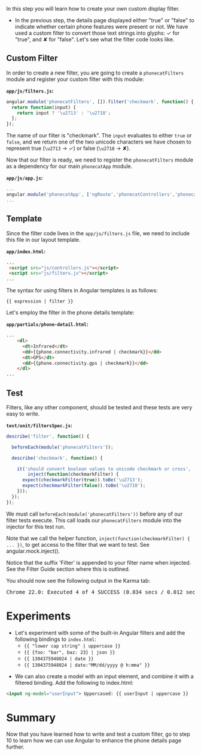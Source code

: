 

In this step you will learn how to create your own custom display filter.

* In the previous step, the details page displayed either "true" or "false" to indicate whether
certain phone features were present or not. We have used a custom filter to convert those text
strings into glyphs: ✓ for "true", and ✘ for "false". Let's see what the filter code looks like.



## Custom Filter

In order to create a new filter, you are going to create a `phonecatFilters` module and register
your custom filter with this module:

__`app/js/filters.js`:__


```js
angular.module('phonecatFilters', []).filter('checkmark', function() {
  return function(input) {
    return input ? '\u2713' : '\u2718';
  };
});
```

The name of our filter is "checkmark". The `input` evaluates to either `true` or `false`, and we
return one of the two unicode characters we have chosen to represent true (`\u2713` -> ✓) or false (`\u2718` -> ✘).

Now that our filter is ready, we need to register the `phonecatFilters` module as a dependency for
our main `phonecatApp` module.

__`app/js/app.js`:__


```js
...
angular.module('phonecatApp', ['ngRoute','phonecatControllers','phonecatFilters']);
...
```


## Template

Since the filter code lives in the `app/js/filters.js` file, we need to include this file in our
layout template.

__`app/index.html`:__


```html
...
 <script src="js/controllers.js"></script>
 <script src="js/filters.js"></script>
...
```

The syntax for using filters in Angular templates is as follows:

    {{ expression | filter }}

Let's employ the filter in the phone details template:



__`app/partials/phone-detail.html`:__


```html
...
    <dl>
      <dt>Infrared</dt>
      <dd>{{phone.connectivity.infrared | checkmark}}</dd>
      <dt>GPS</dt>
      <dd>{{phone.connectivity.gps | checkmark}}</dd>
    </dl>
...
```


## Test

Filters, like any other component, should be tested and these tests are very easy to write.

__`test/unit/filtersSpec.js`:__


```js
describe('filter', function() {

  beforeEach(module('phonecatFilters'));

  describe('checkmark', function() {

    it('should convert boolean values to unicode checkmark or cross',
        inject(function(checkmarkFilter) {
      expect(checkmarkFilter(true)).toBe('\u2713');
      expect(checkmarkFilter(false)).toBe('\u2718');
    }));
  });
});
```

We must call `beforeEach(module('phonecatFilters'))` before any of
our filter tests execute. This call loads our `phonecatFilters` module into the injector
for this test run.

Note that we call the helper function, `inject(function(checkmarkFilter) { ... })`, to get
access to the filter that we want to test.  See angular.mock.inject().

Notice that the suffix 'Filter' is appended to your filter name when injected.
See the Filter Guide
section where this is outlined.

You should now see the following output in the Karma tab:

<pre>Chrome 22.0: Executed 4 of 4 SUCCESS (0.034 secs / 0.012 secs)</pre>


# Experiments

* Let's experiment with some of the built-in Angular filters and add the
following bindings to `index.html`:
  * `{{ "lower cap string" | uppercase }}`
  * `{{ {foo: "bar", baz: 23} | json }}`
  * `{{ 1304375948024 | date }}`
  * `{{ 1304375948024 | date:"MM/dd/yyyy @ h:mma" }}`

<!-- @task, "hasDeliverable" : false, "text" : "Add bindings to `index.html` to experiment with built-in Angular filters."-->

*  We can also create a model with an input element, and combine it with a filtered binding. Add
  the following to index.html:

  ```html
  <input ng-model="userInput"> Uppercased: {{ userInput | uppercase }}
  ```
<!-- @task, "hasDeliverable" : false, "text" : "Combine an input element with a filtered binding."-->

# Summary

Now that you have learned how to write and test a custom filter, go to step 10 to
learn how we can use Angular to enhance the phone details page further.


